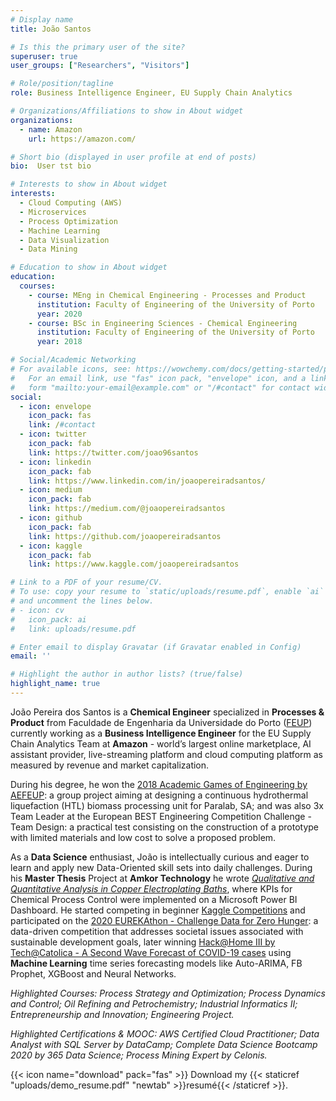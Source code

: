 ```yaml
---
# Display name
title: João Santos

# Is this the primary user of the site?
superuser: true
user_groups: ["Researchers", "Visitors"]

# Role/position/tagline
role: Business Intelligence Engineer, EU Supply Chain Analytics

# Organizations/Affiliations to show in About widget
organizations:
  - name: Amazon
    url: https://amazon.com/

# Short bio (displayed in user profile at end of posts)
bio:  User tst bio

# Interests to show in About widget
interests:
  - Cloud Computing (AWS)
  - Microservices
  - Process Optimization
  - Machine Learning
  - Data Visualization
  - Data Mining

# Education to show in About widget
education:
  courses:
    - course: MEng in Chemical Engineering - Processes and Product
      institution: Faculty of Engineering of the University of Porto
      year: 2020
    - course: BSc in Engineering Sciences - Chemical Engineering
      institution: Faculty of Engineering of the University of Porto
      year: 2018

# Social/Academic Networking
# For available icons, see: https://wowchemy.com/docs/getting-started/page-builder/#icons
#   For an email link, use "fas" icon pack, "envelope" icon, and a link in the
#   form "mailto:your-email@example.com" or "/#contact" for contact widget.
social:
  - icon: envelope
    icon_pack: fas
    link: /#contact
  - icon: twitter
    icon_pack: fab
    link: https://twitter.com/joao96santos
  - icon: linkedin
    icon_pack: fab
    link: https://www.linkedin.com/in/joaopereiradsantos/
  - icon: medium
    icon_pack: fab
    link: https://medium.com/@joaopereiradsantos
  - icon: github
    icon_pack: fab
    link: https://github.com/joaopereiradsantos
  - icon: kaggle
    icon_pack: fab
    link: https://www.kaggle.com/joaopereiradsantos

# Link to a PDF of your resume/CV.
# To use: copy your resume to `static/uploads/resume.pdf`, enable `ai` icons in `params.toml`,
# and uncomment the lines below.
# - icon: cv
#   icon_pack: ai
#   link: uploads/resume.pdf

# Enter email to display Gravatar (if Gravatar enabled in Config)
email: ''

# Highlight the author in author lists? (true/false)
highlight_name: true
---
```


João Pereira dos Santos is a **Chemical Engineer** specialized in **Processes & Product** from Faculdade de Engenharia da Universidade do Porto ([FEUP](https://sigarra.up.pt/feup/en)) currently working as a **Business Intelligence Engineer** for the EU Supply Chain Analytics Team at **Amazon** - world’s largest online marketplace, AI assistant provider, live-streaming platform and cloud computing platform as measured by revenue and market capitalization.

During his degree, he won the [2018 Academic Games of Engineering by AEFEUP](https://www.facebook.com/ParalabPT/posts/1731759456861039): a group project aiming at designing a continuous hydrothermal liquefaction (HTL) biomass processing unit for Paralab, SA; and was also 3x Team Leader at the European BEST Engineering Competition Challenge - Team Design: a practical test consisting on the construction of a prototype with limited materials and low cost to solve a proposed problem.

As a **Data Science** enthusiast, João is intellectually curious and eager to learn and apply new Data-Oriented skill sets into daily challenges. During his **Master Thesis** Project at **Amkor Technology** he wrote  _[Qualitative and Quantitative Analysis in Copper Electroplating Baths](https://hdl.handle.net/10216/132835)_, where KPIs for Chemical Process Control were implemented on a Microsoft Power BI Dashboard. He started competing in beginner [Kaggle Competitions](https://www.kaggle.com/code/joaopereiradsantos/are-you-too-old-for-data-science/notebook) and participated on the [2020 EUREKAthon - Challenge Data for Zero Hunger](https://www.eurekathon.com/2020/index.html): a data-driven competition that addresses societal issues associated with sustainable development goals, later winning [Hack@Home III by Tech@Catolica - A Second Wave Forecast of COVID-19 cases](https://github.com/joaopereiradsantos/covid19-second-wave-forecast) using **Machine Learning** time series forecasting models like Auto-ARIMA, FB Prophet, XGBoost and Neural Networks.


_Highlighted Courses: Process Strategy and Optimization; Process Dynamics and Control; Oil Refining and Petrochemistry; Industrial Informatics II; Entrepreneurship and Innovation; Engineering Project._

_Highlighted Certifications &  MOOC: AWS Certified Cloud Practitioner; Data Analyst with SQL Server by DataCamp; Complete Data Science Bootcamp 2020 by 365 Data Science; Process Mining Expert by Celonis._


{{< icon name="download" pack="fas" >}} Download my {{< staticref "uploads/demo_resume.pdf" "newtab" >}}resumé{{< /staticref >}}.
